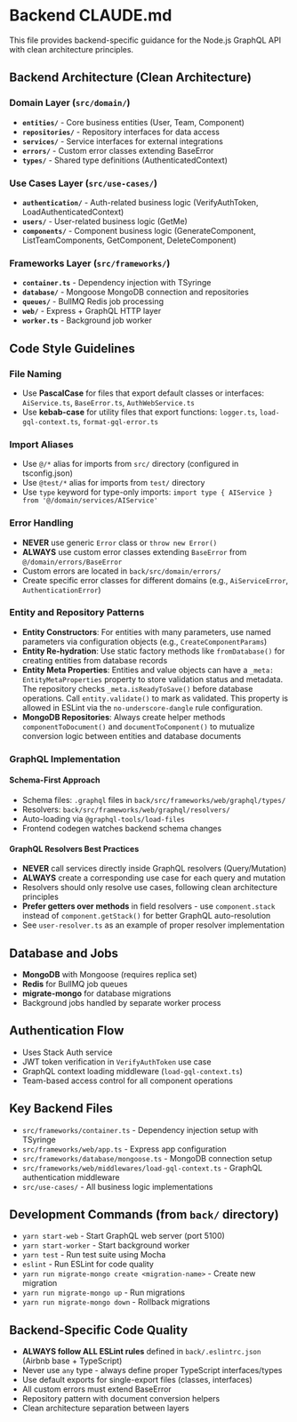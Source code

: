 # Backend CLAUDE.md

This file provides backend-specific guidance for the Node.js GraphQL API with clean architecture principles.

## Backend Architecture (Clean Architecture)

### Domain Layer (`src/domain/`)
- **`entities/`** - Core business entities (User, Team, Component)
- **`repositories/`** - Repository interfaces for data access
- **`services/`** - Service interfaces for external integrations
- **`errors/`** - Custom error classes extending BaseError
- **`types/`** - Shared type definitions (AuthenticatedContext)

### Use Cases Layer (`src/use-cases/`)
- **`authentication/`** - Auth-related business logic (VerifyAuthToken, LoadAuthenticatedContext)
- **`users/`** - User-related business logic (GetMe)
- **`components/`** - Component business logic (GenerateComponent, ListTeamComponents, GetComponent, DeleteComponent)

### Frameworks Layer (`src/frameworks/`)
- **`container.ts`** - Dependency injection with TSyringe
- **`database/`** - Mongoose MongoDB connection and repositories
- **`queues/`** - BullMQ Redis job processing
- **`web/`** - Express + GraphQL HTTP layer
- **`worker.ts`** - Background job worker

## Code Style Guidelines

### File Naming
- Use **PascalCase** for files that export default classes or interfaces: `AiService.ts`, `BaseError.ts`, `AuthWebService.ts`
- Use **kebab-case** for utility files that export functions: `logger.ts`, `load-gql-context.ts`, `format-gql-error.ts`

### Import Aliases
- Use `@/*` alias for imports from `src/` directory (configured in tsconfig.json)
- Use `@test/*` alias for imports from `test/` directory
- Use `type` keyword for type-only imports: `import type { AIService } from '@/domain/services/AIService'`

### Error Handling
- **NEVER** use generic `Error` class or `throw new Error()`
- **ALWAYS** use custom error classes extending `BaseError` from `@/domain/errors/BaseError`
- Custom errors are located in `back/src/domain/errors/`
- Create specific error classes for different domains (e.g., `AiServiceError`, `AuthenticationError`)

### Entity and Repository Patterns
- **Entity Constructors**: For entities with many parameters, use named parameters via configuration objects (e.g., `CreateComponentParams`)
- **Entity Re-hydration**: Use static factory methods like `fromDatabase()` for creating entities from database records
- **Entity Meta Properties**: Entities and value objects can have a `_meta: EntityMetaProperties` property to store validation status and metadata. The repository checks `_meta.isReadyToSave()` before database operations. Call `entity.validate()` to mark as validated. This property is allowed in ESLint via the `no-underscore-dangle` rule configuration.
- **MongoDB Repositories**: Always create helper methods `componentToDocument()` and `documentToComponent()` to mutualize conversion logic between entities and database documents

### GraphQL Implementation

#### Schema-First Approach
- Schema files: `.graphql` files in `back/src/frameworks/web/graphql/types/`
- Resolvers: `back/src/frameworks/web/graphql/resolvers/`
- Auto-loading via `@graphql-tools/load-files`
- Frontend codegen watches backend schema changes

#### GraphQL Resolvers Best Practices
- **NEVER** call services directly inside GraphQL resolvers (Query/Mutation)
- **ALWAYS** create a corresponding use case for each query and mutation
- Resolvers should only resolve use cases, following clean architecture principles
- **Prefer getters over methods** in field resolvers - use `component.stack` instead of `component.getStack()` for better GraphQL auto-resolution
- See `user-resolver.ts` as an example of proper resolver implementation

## Database and Jobs
- **MongoDB** with Mongoose (requires replica set)
- **Redis** for BullMQ job queues
- **migrate-mongo** for database migrations
- Background jobs handled by separate worker process

## Authentication Flow
- Uses Stack Auth service
- JWT token verification in `VerifyAuthToken` use case
- GraphQL context loading middleware (`load-gql-context.ts`)
- Team-based access control for all component operations

## Key Backend Files
- `src/frameworks/container.ts` - Dependency injection setup with TSyringe
- `src/frameworks/web/app.ts` - Express app configuration
- `src/frameworks/database/mongoose.ts` - MongoDB connection setup
- `src/frameworks/web/middlewares/load-gql-context.ts` - GraphQL authentication middleware
- `src/use-cases/` - All business logic implementations

## Development Commands (from `back/` directory)
- `yarn start-web` - Start GraphQL web server (port 5100)
- `yarn start-worker` - Start background worker
- `yarn test` - Run test suite using Mocha
- `eslint` - Run ESLint for code quality
- `yarn run migrate-mongo create <migration-name>` - Create new migration
- `yarn run migrate-mongo up` - Run migrations
- `yarn run migrate-mongo down` - Rollback migrations

## Backend-Specific Code Quality
- **ALWAYS follow ALL ESLint rules** defined in `back/.eslintrc.json` (Airbnb base + TypeScript)
- Never use `any` type - always define proper TypeScript interfaces/types
- Use default exports for single-export files (classes, interfaces)
- All custom errors must extend BaseError
- Repository pattern with document conversion helpers
- Clean architecture separation between layers
